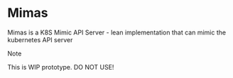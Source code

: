 # Mimas

Mimas is a K8S Mimic API Server - lean implementation that can mimic the kubernetes API server

> [!NOTE]
> This is WIP prototype. DO NOT USE!
